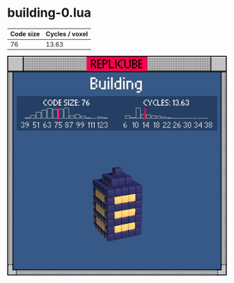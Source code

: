 # building-0.lua

| Code size | Cycles / voxel |
| --------- | -------------- |
| 76        | 13.63          |

![](building-0.png)
